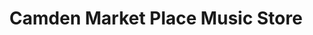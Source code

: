 ---
title: "Camden Market Place Music Store"
url: /camden/camden-market-place-music-store/
shop: shop
---